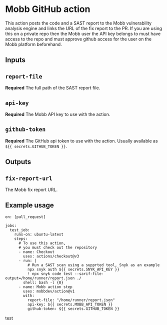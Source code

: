 # Mobb GitHub action

This action posts the code and a SAST report to the Mobb vulnerability analysis engine and links the URL of the fix report to the PR. If you are using this on a private repo then the Mobb user the API key belongs to must have access to the repo and must approve github access for the user on the Mobb platform beforehand.

## Inputs

## `report-file`

**Required** The full path of the SAST report file.

## `api-key`

**Required** The Mobb API key to use with the action.

## `github-token`

**Required** The GitHub api token to use with the action. Usually available as `${{ secrets.GITHUB_TOKEN }}`.

## Outputs

## `fix-report-url`

The Mobb fix report URL.

## Example usage

```
on: [pull_request]

jobs:
  test_job:
    runs-on: ubuntu-latest
    steps:
      # To use this action,
      # you must check out the repository
      - name: Checkout
        uses: actions/checkout@v3
      - run: |
          # Run a SAST scan using a supprted tool, Snyk as an example
          npx snyk auth ${{ secrets.SNYK_API_KEY }}
          ! npx snyk code test --sarif-file-output=/home/runner/report.json ./
        shell: bash -l {0}
      - name: Mobb action step
        uses: mobbdev/action@v1
        with:
          report-file: "/home/runner/report.json"
          api-key: ${{ secrets.MOBB_API_TOKEN }}
          github-token: ${{ secrets.GITHUB_TOKEN }}
```

test
